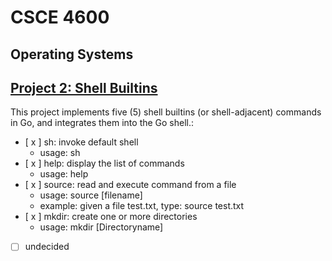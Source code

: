 # CSCE 4600
## **Operating Systems**

## [Project 2: Shell Builtins](https://github.com/aminaopio/CSCE4600-Project2/tree/main/Project2)


This project implements five (5) shell builtins (or shell-adjacent) commands in Go, and integrates them into the Go shell.:
- [ x ] sh: invoke default shell
	+ usage: sh
- [ x ] help: display the list of commands
	+ usage: help
- [ x ] source: read and execute command from a file
	+ usage: source [filename]
	+ example: given a file test.txt, type: source test.txt
- [ x ] mkdir: create one or more directories
	+ usage: mkdir [Directoryname]
- [ ] undecided

 
